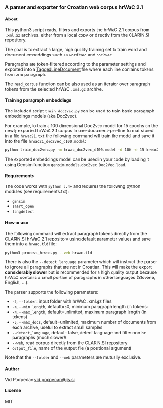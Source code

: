 ### A parser and exporter for Croatian web corpus hrWaC 2.1

#### About
This python3 script reads, filters and exports the hrWaC 2.1 corpus from `.xml.gz` archives, either from a local copy or directly from the [CLARIN.SI](https://www.clarin.si/repository/xmlui/handle/11356/1064) repository.

The goal is to extract a large, high quality training set to train word and document embeddings such as `word2vec` and `doc2vec`.

Paragraphs are token-filtered according to the parameter settings and exported into a [TaggedLineDocument](https://radimrehurek.com/gensim/models/doc2vec.html#gensim.models.doc2vec.TaggedLineDocument) file where each line contains tokens from one paragraph.

The `read_corpus` function can be also used as an iterator over paragraph tokens from the selected hrWaC `.xml.gz` archive.

#### Training paragraph embeddings
The included script `train_doc2vec.py` can be used to train basic paragraph embeddings models (aka Doc2vec).

For example, to train a 100 dimensional Doc2vec model for 15 epochs on the newly exported hrWaC 2.1 corpus in one-document-per-line format stored in a file `hrwac21.txt` the following command will train the model and save it into the file `hrwac21_doc2vec_d100.model`:

```sh
python train_doc2vec.py -m hrwac_doc2vec_d100.model -d 100 -e 15 hrwac21.txt
```

The exported embeddings model can be used in your code by loading it using Gensim function `gensim.models.doc2vec.Doc2Vec.load`.


#### Requirements
The code works with `python 3.4+` and requires the following python modules (see requirements.txt):

-  `gensim`
-  `smart_open`
-  `langdetect`

#### How to use

The following command will extract paragraph tokens directly from the [CLARIN.SI](https://www.clarin.si/repository/xmlui/handle/11356/1064) hrWaC 2.1 repository using default parameter values and save them into a `hrwac.tld` file:

```sh
python3 process_hrwac.py --web hrwac.tld
```

There is also the `--detect_language` parameter which will instruct the parser to ignore all paragraphs that are not in Croatian. This will make the export **considerably slower** but is recommended for a high quality output because hrWaC contains a small portion of paragraphs in other languages (Slovene, English, ...).  

The parser supports the following parameters:

-  `-f`, `--folder`: input folder with hrWaC .xml.gz files
-  `-m`, `--min_length`, default=50, minimum paragraph length (in tokens)
-  `-M`, `--max_length`, default=unlimited, maximum paragraph length (in tokens)
-  `-D`, `--max_docs`, default=unlimited, maximum number of documents from each archive, useful to extract small samples
-  `--detect_language`, default: false, detect language and filter non `hr` paragraphs (much slower!)
-  `--web`, read corpus directly from the CLARIN.SI repository
-  `output_file`, name of the output file (a positional argument)

Note that the `--folder` and `--web` parameters are mutually exclusive.


#### Author
Vid Podpečan <vid.podpecan@ijs.si>


#### License

MIT
